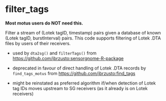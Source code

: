 # filter_tags

**Most motus users do NOT need this.**

Filter a stream of (Lotek tagID, timestamp) pairs given a database of known
(Lotek tagID, burstInterval) pairs.  This code supports filtering of
Lotek .DTA files by users of their receivers.


- used by `dta2sg()` and `filterTags()` from https://github.com/jbrzusto:sensorgnome-R-package

- deprecated in favour of direct handling of Lotek .DTA records by `find_tags_motus`
  from https://github.com/jbrzusto:find_tags

- might be reinstated as preferred algorithm if/when detection of Lotek tag IDs moves upstream
  to SG receivers (as it already is on Lotek receivers)
